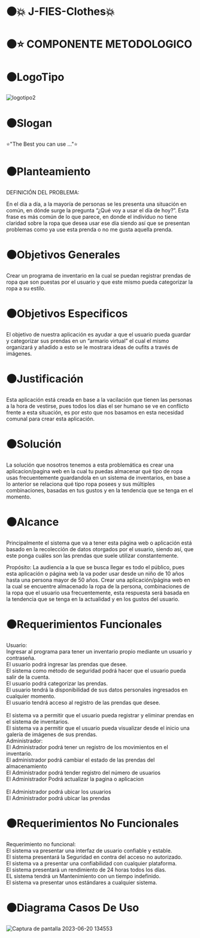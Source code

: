 # :black_circle::collision: J-FIES-Clothes:collision:


# :black_circle::star:  COMPONENTE METODOLOGICO

# :black_circle:LogoTipo
![logotipo2](https://github.com/J-FIES/j-fies-clothes/assets/135650607/5432be05-8af2-44f6-bebe-00a98dbee378)

# :black_circle:Slogan 
⭐"The Best you can use ..."⭐
# :black_circle:Planteamiento
DEFINICIÓN DEL PROBLEMA: 

En el día a día, a la mayoría de personas se les presenta una situación en común, en dónde surge la pregunta “¿Qué voy a usar el día de hoy?”.  Esta frase es más común de lo que parece, en donde el  individuo no tiene claridad sobre la ropa que desea usar ese día siendo así que se presentan problemas como ya use esta prenda o no me gusta aquella prenda.

# :black_circle:Objetivos Generales
Crear un programa de inventario en la cual se puedan registrar prendas de ropa que son puestas por el usuario y que este mismo pueda categorizar la ropa a su estilo.
# :black_circle:Objetivos Especificos
El objetivo de nuestra aplicación es ayudar a que el usuario pueda guardar y categorizar sus prendas en un “armario virtual” el cual el mismo organizará y añadido a esto se le mostrara ideas de oufits a través de imágenes.
# :black_circle:Justificación
Esta aplicación está creada en base a la vacilación que tienen las personas a la hora de vestirse, pues todos los días el ser humano se ve en conflicto frente a esta situación, es por esto que nos basamos en esta necesidad comunal para crear esta aplicación. 
# :black_circle:Solución
La solución que nosotros tenemos a esta problemática es crear una aplicacion/pagina web en la cual tu puedas almacenar qué tipo de ropa usas frecuentemente guardandola en un sistema de inventarios, en base a lo anterior se relaciona qué tipo ropa posees y sus múltiples combinaciones, basadas en tus gustos y en la tendencia que se tenga en el momento. 
# :black_circle:Alcance
Principalmente el sistema que va a tener esta página web o aplicación está basado en la recolección de datos otorgados por el usuario, siendo así, que este ponga cuáles son las prendas que suele utilizar constantemente. 

Propósito: La audiencia a la que se busca llegar es todo el público, pues esta aplicación o página web la va poder usar desde un niño de 10 años hasta una persona mayor de 50 años. 
Crear una aplicación/página web en la cual se encuentre almacenado la ropa de la persona, combinaciones de la ropa que el usuario usa frecuentemente, esta respuesta será basada en la tendencia que se tenga en la actualidad y en los gustos del usuario.  
# :black_circle:Requerimientos Funcionales
Usuario:
<br>
Ingresar al programa para tener un inventario propio mediante un usuario y contraseña.
<br>
El usuario podrá ingresar las prendas que desee.
<br>
El sistema como método de seguridad podrá hacer que el  usuario pueda salir de la cuenta.
<br>
El usuario podrá categorizar las prendas.
<br>
El usuario tendrá la disponibilidad de sus datos personales ingresados en cualquier momento.
<br>
El usuario tendrá acceso al registro de las prendas que desee.  
<br>
El sistema va a permitir que el usuario pueda registrar y eliminar prendas en el sistema de inventarios.
<br>
El sistema va a permitir que el usuario pueda visualizar desde el inicio una galería de imágenes de sus prendas.
<br>
Administrador:
<br>
El Administrador podrá tener un registro de los movimientos en el inventario. 
<br>
El administrador podrá cambiar  el estado de las prendas del almacenamiento
<br>
El Administrador podrá tender registro del número de usuarios
<br>
El Administrador Podrá actualizar la pagina o aplicacion  
<br>
El Administrador podrá ubicar los usuarios
<br>
El Administrador podrá ubicar las prendas
<br>
# :black_circle:Requerimientos No Funcionales
Requerimiento no funcional:
<br>
El sistema va presentar una interfaz de usuario confiable y estable.
<br>
El sistema presentará la Seguridad en contra del acceso no autorizado.
<br>
El sistema va a presentar una confiabilidad con cualquier plataforma. 
<br>
El sistema presentará un rendimiento de 24 horas todos los días. 
<br>
EL sistema tendrá un Mantenimiento con un tiempo indefinido.
<br>
El sistema va presentar unos estándares a cualquier sistema. 
<br>
# :black_circle:Diagrama Casos De Uso
![Captura de pantalla 2023-06-20 134553](https://github.com/J-FIES/j-fies-clothes/assets/135650607/9c412d3f-b145-4d43-97b8-efcd03fd9899)


